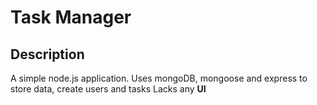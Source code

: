 # Task Manager

## Description

A simple node.js application. Uses mongoDB, mongoose and express to store data, create users and tasks 
Lacks any **UI**
